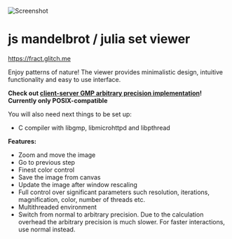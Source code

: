 ![Screenshot](scn0.png?raw=true)
# js mandelbrot / julia set viewer

https://fract.glitch.me

Enjoy patterns of nature! The viewer provides minimalistic design, intuitive functionality and easy to use interface. 

**Check out [client-server GMP arbitrary precision implementation](https://github.com/3bute/CFractals)! Currently only POSIX-compatible**

You will also need next things to be set up:
- C compiler with libgmp, libmicrohttpd and libpthread

**Features:**
- Zoom and move the image
- Go to previous step
- Finest color control
- Save the image from canvas
- Update the image after window rescaling
- Full control over significant parameters such resolution, iterations, magnification, color, number of threads etc.
- Multithreaded environment
- Switch from normal to arbitrary precision. Due to the calculation overhead the arbitrary precision is much slower.  For faster interactions, use normal instead.

